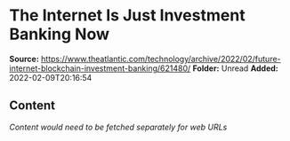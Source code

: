 # The Internet Is Just Investment Banking Now

**Source:** https://www.theatlantic.com/technology/archive/2022/02/future-internet-blockchain-investment-banking/621480/
**Folder:** Unread
**Added:** 2022-02-09T20:16:54




## Content
*Content would need to be fetched separately for web URLs*
